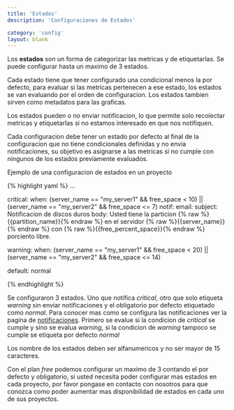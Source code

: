 ```yaml
---
title: 'Estados'
description: 'Configuraciones de Estados'

category: 'config'
layout: blank
---
```


Los **estados** son un forma de categorizar las metricas y de etiquetarlas. Se puede configurar hasta un maximo de 3 estados.

Cada estado tiene que tener configurado una condicional menos la por defecto, para evaluar si las metricas pertenecen a ese estado, 
los estados se van evaluando por el orden de configuracion. Los estados tambien sirven como metadatos para las graficas.

Los estados pueden o no enviar notificacion, lo que permite solo recolectar metricas y etiquetarlas
si no estamos interesado en que nos notifiquen.

Cada configuracion debe tener un estado por defecto al final de la configuracion que no tiene condicionales definidas y no envia
notificaciones, su objetivo es asignarse a las metricas si no cumple con ningunos de los estados previamente evaluados.

Ejemplo de una configuracion de estados en un proyecto

{% highlight yaml %}
...

critical:
     when: (server_name == "my_server1" && free_space < 10) ||
           (server_name == "my_server2" && free_space <= 7)
     notif:
         email:
            subject: Notificacion de discos duros
            body: Usted tiene la particion {% raw %}{{partition_name}}{% endraw %} en el servidor {% raw %}{{server_name}}{% endraw %} con
                  {% raw %}{{free_percent_space}}{% endraw %} porciento libre.

warning:
      when: (server_name == "my_server1" && free_space < 20) ||
            (server_name == "my_server2" && free_space <= 14)

default: normal

{% endhighlight %}

Se configuraron 3 estados. Uno que notifica *critical*, otro que solo etiqueta *warning* sin enviar notificaciones y el 
obligatorio por defecto etiquetado como *normal*. Para conocer mas como se configura las notificaciones ver la pagina de 
[notificaciones](#/notif/). Primero se evalue si la condicion de *critical* se cumple y sino se evalua *warning*, si la condicion 
de *warning* tampoco se cumple se etiqueta por defecto *normal*

Los nombre de los estados deben ser alfanumericos y no ser mayor de 15 caracteres.

Con el plan *free* podemos configurar un maximo de 3 contando el por defecto y obligatorio, si usted necesita poder configurar mas estados
en cada proyecto, por favor pongase en contacto con nosotros para que conozca como poder aumentar mas disponibilidad de
estados en cada uno de sus proyectos.